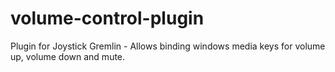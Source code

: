 # volume-control-plugin
 Plugin for Joystick Gremlin - Allows binding windows media keys for volume up, volume down and mute.
